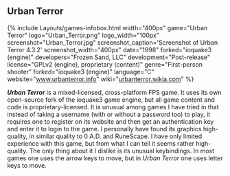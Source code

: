 ## Urban Terror
{% include Layouts/games-infobox.html width="400px" game="Urban Terror" logo="Urban_Terror.png" logo_width="100px" screenshot="Urban_Terror.jpg" screenshot_caption='Screenshot of Urban Terror 4.3.2' screenshot_width="400px" date="1998" forked="ioquake3 (engine)" developers="Frozen Sand, LLC" development="Post-release" license="GPLv2 (engine), proprietary (content)" genre="First-person shooter" forked="ioquake3 (engine)" language="C" website="<a href='http://www.urbanterror.info/home/' link='_blank'>www.urbanterror.info</a>" wiki="<a href='http://urbanterror.wikia.com/wiki/Urban_Terror_Wiki' link='_blank'>urbanterror.wikia.com</a>" %}

***Urban Terror*** is a mixed-licensed, cross-platform FPS game. It uses its own open-source fork of the ioquake3 game engine, but all game content and code is proprietary-licensed. It is unusual among games I have tried in that instead of taking a username (with or without a password too) to play, it requires one to register on its website and then get an authentication key and enter it to login to the game. I personally have found its graphics high-quality, in similar quality to 0 A.D. and RuneScape. I have only limited experience with this game, but from what I can tell it seems rather high-quality. The only thing about it I dislike is its unusual keybindings. In most games one uses the arrow keys to move, but in *Urban Terror* one uses letter keys to move. 
